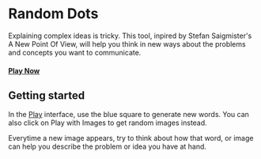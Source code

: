 # Random Dots
Explaining complex ideas is tricky. 
This tool, inpired by Stefan Saigmister's A New Point Of View, will help you think in new ways about the problems and concepts you want to communicate.

#### [Play Now](http://ruieduardo.com/random-dots)

## Getting started

In the [Play](http://ruieduardo.com/random-dots) interface, use the blue square to generate new words. You can also click on Play with Images to get random images instead.

Everytime a new image appears, try to think about how that word, or image can help you describe the problem or idea you have at hand.

